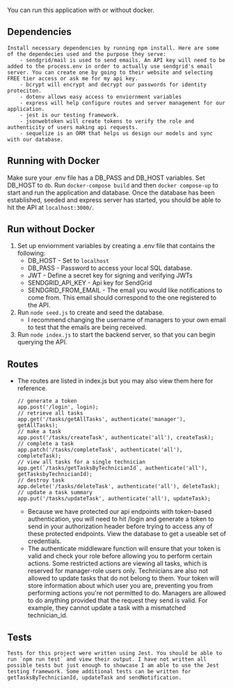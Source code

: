You can run this application with or without docker.

## Dependencies 
    Install necessary dependencies by running npm install. Here are some of the dependecies used and the purpose they serve:
        - sendgrid/mail is used to send emails. An API key will need to be added to the process.env in order to actually use sendgrid's email server. You can create one by going to their website and selecting FREE tier access or ask me for my api key. 
        - bcrypt will encrypt and decrypt our passwords for identity proteciton.
        - dotenv allows easy access to enviornment variables
        - express will help configure routes and server management for our application.
        - jest is our testing framework.
        - jsonwebtoken will create tokens to verify the role and authenticity of users making api requests.
        - sequelize is an ORM that helps us design our models and sync with our database.

## Running with Docker
   Make sure your .env file has a DB_PASS and DB_HOST variables. Set DB_HOST to `db`. Run `docker-compose build` and then `docker compose-up` to start and run the application and database. Once the database has been established, seeded and express server has started, you should be able to hit the API at `localhost:3000/`.

## Run without Docker

1. Set up enviornment variables by creating a .env file that contains the following: 
    - DB_HOST - Set to `localhost`
    - DB_PASS - Password to access your local SQL database.
    - JWT - Define a secret key for signing and verifying JWTs
    - SENDGRID_API_KEY - Api key for SendGrid
    - SENDGRID_FROM_EMAIL - The email you would like notifications to come from. This email should correspond to the one registered to the API.
2. Run `node seed.js` to create and seed the database.
    - I recommend changing the username of managers to your own email to test that the emails are being received.
3. Run `node index.js` to start the backend server, so that you can begin querying the API.

## Routes
 - The routes are listed in index.js but you may also view them here for reference. 

    ```
    // generate a token
    app.post('/login', login);
    // retrieve all tasks
    app.get('/tasks/getAllTasks', authenticate('manager'), getAllTasks);
    // make a task
    app.post('/tasks/createTask', authenticate('all'), createTask);
    // complete a task
    app.patch('/tasks/completeTask', authenticate('all'), completeTask);
    // view all tasks for a single technician
    app.get(`/tasks/getTasksByTechnicianId`, authenticate('all'), getTasksbyTechnicianId);
    // destroy task
    app.delete('/tasks/deleteTask', authenticate('all'), deleteTask);
    // update a task summary
    app.put('/tasks/updateTask', authenticate('all'), updateTask);
    ```

    - Because we have protected our api endpoints with token-based authentication, you will need to hit /login and generate a token to send in your authorization header before trying to access any of these protected endpoints. View the database to get a useable set of credentials.
    - The authenticate middleware function will ensure that your token is valid and check your role before allowing you to perform certain actions. Some restricted actions are viewing all tasks, which is reserved for manager-role users only. Technicians are also not allowed to update tasks that do not belong to them. Your token will store information about which user you are, preventing you from performing actions you're not permitted to do. Managers are allowed to do anything provided that the request they send is valid. For example, they cannot update a task with a mismatched technician_id.

## Tests

    Tests for this project were written using Jest. You should be able to run `npm run test` and view their output. I have not written all possible tests but just enough to showcase I am able to use the Jest testing framework. Some additional tests can be written for getTasksByTechnicianId, updateTask and sendNotification.